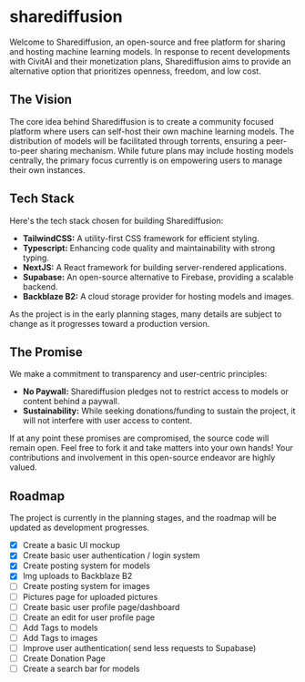 # sharediffusion

Welcome to Sharediffusion, an open-source and free platform for sharing and hosting machine learning models. In response to recent developments with CivitAI and their monetization plans, Sharediffusion aims to provide an alternative option that prioritizes openness, freedom, and low cost.

## The Vision

The core idea behind Sharediffusion is to create a community focused platform where users can self-host their own machine learning models. The distribution of models will be facilitated through torrents, ensuring a peer-to-peer sharing mechanism. While future plans may include hosting models centrally, the primary focus currently is on empowering users to manage their own instances.

## Tech Stack

Here's the tech stack chosen for building Sharediffusion:

- **TailwindCSS:** A utility-first CSS framework for efficient styling.
- **Typescript:** Enhancing code quality and maintainability with strong typing.
- **NextJS:** A React framework for building server-rendered applications.
- **Supabase:** An open-source alternative to Firebase, providing a scalable backend.
- **Backblaze B2:** A cloud storage provider for hosting models and images.

As the project is in the early planning stages, many details are subject to change as it progresses toward a production version.

## The Promise

We make a commitment to transparency and user-centric principles:

- **No Paywall:** Sharediffusion pledges not to restrict access to models or content behind a paywall.
- **Sustainability:** While seeking donations/funding to sustain the project, it will not interfere with user access to content.

If at any point these promises are compromised, the source code will remain open. Feel free to fork it and take matters into your own hands! Your contributions and involvement in this open-source endeavor are highly valued.

## Roadmap

The project is currently in the planning stages, and the roadmap will be updated as development progresses.

- [x] Create a basic UI mockup
- [x] Create basic user authentication / login system
- [x] Create posting system for models
- [x] Img uploads to Backblaze B2
- [ ] Create posting system for images
- [ ] Pictures page for uploaded pictures
- [ ] Create basic user profile page/dashboard
- [ ] Create an edit for user profile page
- [ ] Add Tags to models
- [ ] Add Tags to images
- [ ] Improve user authentication( send less requests to Supabase)
- [ ] Create Donation Page
- [ ] Create a search bar for models